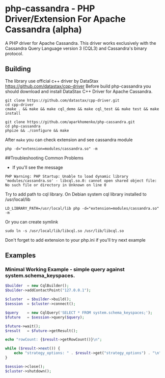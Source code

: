 php-cassandra - PHP Driver/Extension For Apache Cassandra (alpha)
=============

A PHP driver for Apache Cassandra. This driver works exclusively with the Cassandra Query Language version 3 (CQL3) and Cassandra's binary protocol.

## Building

The library use official c++ driver by DataStax https://github.com/datastax/cpp-driver
Before build php-cassandra you should download and install DataStax C++ Driver for Apache Cassandra.

```
git clone https://github.com/datastax/cpp-driver.git
cd cpp-driver
cmake . && make && make cql_demo && make cql_test && make test && make install
```

```
git clone https://github.com/aparkhomenko/php-cassandra.git
cd php-cassandra
phpize && ./configure && make
```

After ```make``` you can check extension and see cassandra module

```
php -d="extension=modules/cassandra.so" -m
```

##Troubleshooting Common Problems

- If you'll see the message
```
PHP Warning: PHP Startup: Unable to load dynamic library 'modules/cassandra.so' - libcql.so.0: cannot open shared object file: No such file or directory in Unknown on line 0
```

Try to add path to cql library. On Debian system cql library installed to /usr/local/lib
```
LD_LIBRARY_PATH=/usr/local/lib php -d="extension=modules/cassandra.so" -m
```

Or you can create symlink

```
sudo ln -s /usr/local/lib/libcql.so /usr/lib/libcql.so
```

Don't forget to add extension to your php.ini if you'll try next example

## Examples
### Minimal Working Example - simple query against system.schema_keyspaces.
```php
$builder  = new CqlBuilder();
$builder->addContactPoint("127.0.0.1");

$cluster  = $builder->build();
$session  = $cluster->connect();

$query    = new CqlQuery('SELECT * FROM system.schema_keyspaces;');
$future   = $session->query($query);

$future->wait();
$result   = $future->getResult();

echo "rowCount: {$result->getRowCount()}\n";

while ($result->next()) {
	echo "strategy_options: " . $result->get("strategy_options") . "\n";
}

$session->close();
$cluster->shutdown();
```